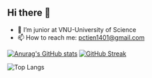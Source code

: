 ## Hi there 👋

- 🔭 I’m junior at VNU-University of Science
- 📫 How to reach me: pctien1401@gmail.com

[![Anurag's GitHub stats](https://github-readme-stats.vercel.app/api?username=pctiien)](https://github.com/anuraghazra/github-readme-stats) [![GitHub Streak](https://streak-stats.demolab.com/?user=pctiien)](https://git.io/streak-stats)

![Top Langs](https://github-readme-stats.vercel.app/api/top-langs/?username=pctiien&layout=compact) 
